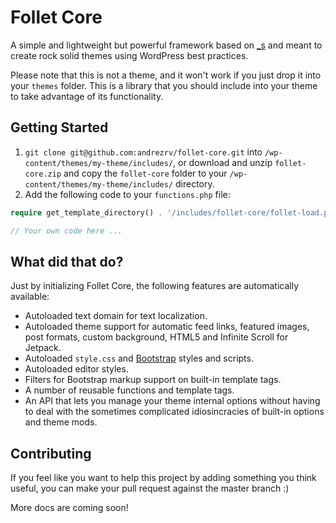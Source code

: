 Follet Core
===========

A simple and lightweight but powerful framework based on [_s](http://underscores.me/) and meant to create rock solid themes using WordPress best practices.

Please note that this is not a theme, and it won't work if you just drop it into your `themes` folder. This is a library that you should include into your theme to take advantage of its functionality.

## Getting Started

1. `git clone git@github.com:andrezrv/follet-core.git` into `/wp-content/themes/my-theme/includes/`, or download and unzip `follet-core.zip` and copy the `follet-core` folder to your `/wp-content/themes/my-theme/includes/` directory.
2. Add the following code to your `functions.php` file:

```PHP
require get_template_directory() . '/includes/follet-core/follet-load.php';

// Your own code here ...
```

## What did that do?

Just by initializing Follet Core, the following features are automatically available:

* Autoloaded text domain for text localization.
* Autoloaded theme support for automatic feed links, featured images, post formats, custom background, HTML5 and Infinite Scroll for Jetpack.
* Autoloaded `style.css` and [Bootstrap](http://getbootstrap.com) styles and scripts.
* Autoloaded editor styles.
* Filters for Bootstrap markup support on built-in template tags.
* A number of reusable functions and template tags.
* An API that lets you manage your theme internal options without having to deal with the sometimes complicated idiosincracies of built-in options and theme mods.

## Contributing

If you feel like you want to help this project by adding something you think useful, you can make your pull request against the master branch :)

More docs are coming soon!